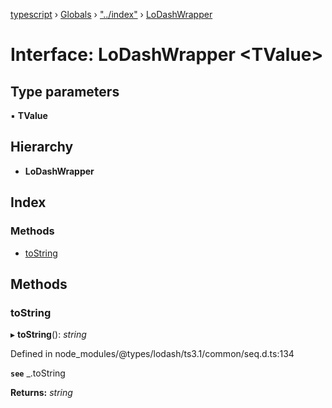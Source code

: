 [typescript](../README.md) › [Globals](../globals.md) › ["../index"](../modules/____index_.md) › [LoDashWrapper](____index_.lodashwrapper.md)

# Interface: LoDashWrapper <**TValue**>

## Type parameters

▪ **TValue**

## Hierarchy

* **LoDashWrapper**

## Index

### Methods

* [toString](____index_.lodashwrapper.md#tostring)

## Methods

###  toString

▸ **toString**(): *string*

Defined in node_modules/@types/lodash/ts3.1/common/seq.d.ts:134

**`see`** _.toString

**Returns:** *string*
